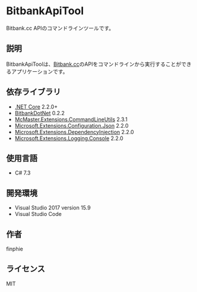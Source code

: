 # BitbankApiTool

Bitbank.cc APIのコマンドラインツールです。

## 説明

BitbankApiToolは、[Bitbank.cc](https://bitbank.cc)のAPIをコマンドラインから実行することができるアプリケーションです。

## 依存ライブラリ

- [.NET Core](https://dotnet.microsoft.com/download) 2.2.0+
- [BitbankDotNet](https://github.com/finphie/BitbankDotNet) 0.2.2
- [McMaster.Extensions.CommandLineUtils](https://github.com/natemcmaster/CommandLineUtils) 2.3.1
- [Microsoft.Extensions.Configuration.Json](https://github.com/aspnet/Extensions) 2.2.0
- [Microsoft.Extensions.DependencyInjection](https://github.com/aspnet/Extensions) 2.2.0
- [Microsoft.Extensions.Logging.Console](https://github.com/aspnet/Extensions) 2.2.0

## 使用言語

- C# 7.3

## 開発環境

- Visual Studio 2017 version 15.9
- Visual Studio Code

## 作者

finphie

## ライセンス

MIT